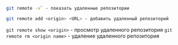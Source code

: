 ``` bash
git remote -v` - показать удаленные репозитории
```


``` bash
git remote add <origin> <URL> - добавить удаленный репозиторий
```


`git remote show <origin>` - просмотр удаленного репозитория
`git remote rm <origin name>` - удаление удаленного репозитория
